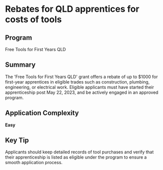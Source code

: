 # Rebates for QLD apprentices for costs of tools
  
## Program
Free Tools for First Years QLD

## Summary
The 'Free Tools for First Years QLD' grant offers a rebate of up to $1000 for first-year apprentices in eligible trades such as construction, plumbing, engineering, or electrical work. Eligible applicants must have started their apprenticeship post May 22, 2023, and be actively engaged in an approved program.

## Application Complexity
**Easy**

## Key Tip
Applicants should keep detailed records of tool purchases and verify that their apprenticeship is listed as eligible under the program to ensure a smooth application process.
